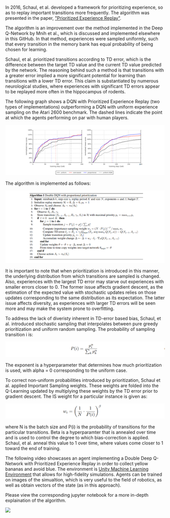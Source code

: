 In 2016, Schaul, et al. developed a framework for prioritizing experience, so as to replay important transitions more frequently. The algorithm was presented in the paper, ["Prioritized Experience Replay"](https://arxiv.org/pdf/1511.05952.pdf).

The algorithm is an improvement over the method implemented in the Deep Q-Network by Mnih et al., which is discussed and implemented elsewhere in this GitHub. In that method, experiences were sampled uniformly, such that every transition in the memory bank has equal probability of being chosen for learning.

Schaul, et al. prioritized transitions according to TD error, which is the difference between the target TD value and the current TD value predicted by the network. The reasoning behind such a method is that transitions with a greater error implied a more significant potential for learning than transitions with a lower TD error. This claim is substantiated by numerous neurological studies, where experiences with significant TD errors appear to be replayed more often in the hippocampus of rodents.

The following graph shows a DQN with Prioritized Experience Replay (two types of implementations) outperforming a DQN with uniform experience sampling on the Atari 2600 benchmark. The dashed lines indicate the point at which the agents performing on par with human players.

![](images/per_results.PNG)

The algorithm is implemented as follows:

![](images/per_algorithm.PNG)

It is important to note that when prioritization is introduced in this manner, the underlying distribution from which transitions are sampled is changed. Also, experiences with the largest TD error may starve out experiences with smaller errors closer to 0. The former issue affects gradient descent, as the estimation of the expected value with stochastic updates relies on those updates corresponding to the same distribution as its expectation. The latter issue affects diversity, as experiences with larger TD errors will be seen more and may make the system prone to overfitting.

To address the lack of diveristy inherent in TD-error based bias, Schaul, et al. introduced stochastic sampling that interpolates between pure greedy prioritization and uniform random sampling. The probability of sampling transition i is:

![](images/pi_formula.PNG)

The exponent is a hyperparameter that determines how much prioritization is used, with alpha = 0 corresponding to the uniform case. 

To correct non-uniform probabilities introduced by prioritization, Schaul et al. applied Important Sampling weights. These weights are folded into the Q-Learning updated by multiplying these weights by the TD error prior to gradient descent. The IS weight for a particular instance is given as:

![](images/is_weights.PNG)

where N is the batch size and P(i) is the probability of transitions for the particular transitions. Beta is a hyperparamter that is annealed over time and is used to control the degree to which bias-correction is applied. Schaul, et al. anneal this value to 1 over time, where values come closer to 1 toward the end of training. 

The following video showcases an agent implementing a Double Deep Q-Network with Prioritized Experience Replay in order to collect yellow bananas and avoid blue. The environment is [Unity Machine Learning Environment](https://unity3d.com/machine-learning) that allows for high-fidelity simulations. Agents can be trained on images of the simualtion, which is very useful to the field of robotics, as well as obtain vectors of the state (as in this approach).

Please view the corresponding jupyter notebook for a more in-depth explaination of the algorithm. 

![](images/banana_collection.gif)
